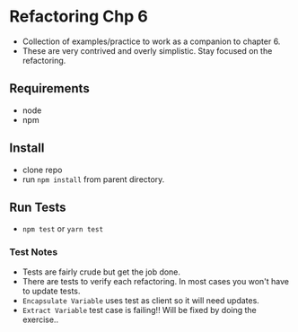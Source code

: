 # Refactoring Chp 6
* Collection of examples/practice to work as a companion to chapter 6.
* These are very contrived and overly simplistic. Stay focused on the refactoring.

## Requirements
* node
* npm

## Install
* clone repo
* run `npm install` from parent directory.

## Run Tests
* `npm test` or `yarn test`

### Test Notes
* Tests are fairly crude but get the job done.
* There are tests to verify each refactoring. In most cases you won't have to update tests.
* `Encapsulate Variable` uses test as client so it will need updates.
* `Extract Variable` test case is failing!! Will be fixed by doing the exercise..
